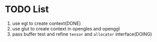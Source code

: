 # TODO List

1. use egl to create context(DONE)
2. use glut to create context in opengles and openggl
3. pass buffer test and refine `tensor` and `allocator` interface(DOING)
